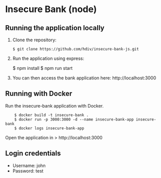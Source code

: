 # Insecure Bank (node)

## Running the application locally

1.  Clone the repository:

        $ git clone https://github.com/hdiv/insecure-bank-js.git

2.  Run the application using express:

    $ npm install
    $ npm run start

3.  You can then access the bank application here: http://localhost:3000

## Running with Docker

Run the insecure-bank application with Docker.

        $ docker build -t insecure-bank .
        $ docker run -p 3000:3000 -d --name insecure-bank-app insecure-bank
        $ docker logs insecure-bank-app

Open the application in > http://localhost:3000

## Login credentials

-   Username: john
-   Password: test
